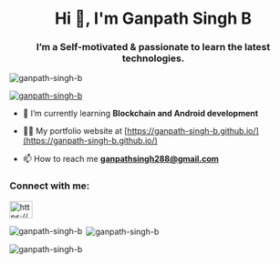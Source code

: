 <h1 align="center">Hi 👋, I'm Ganpath Singh B</h1>
<h3 align="center">I’m a Self-motivated & passionate to learn the latest technologies. </h3>

<p align="left"> <img src="https://komarev.com/ghpvc/?username=ganpath-singh-b&label=Profile%20views&color=0e75b6&style=flat" alt="ganpath-singh-b" /> </p>

<p align="left"> <a href="https://github.com/ryo-ma/github-profile-trophy"><img src="https://github-profile-trophy.vercel.app/?username=ganpath-singh-b" alt="ganpath-singh-b" /></a> </p>

- 🌱 I’m currently learning **Blockchain and Android development**

- 👨‍💻 My portfolio website at [https://ganpath-singh-b.github.io/](https://ganpath-singh-b.github.io/)

- 📫 How to reach me **ganpathsingh288@gmail.com**

<h3 align="left">Connect with me:</h3>
<p align="left">
<a href="https://linkedin.com/in/https://www.linkedin.com/in/ganpath-singh-b-b0a873198" target="blank"><img align="center" src="https://raw.githubusercontent.com/rahuldkjain/github-profile-readme-generator/master/src/images/icons/Social/linked-in-alt.svg" alt="https://www.linkedin.com/in/ganpath-singh-b-b0a873198" height="30" width="40" /></a>
</p>


<p><img align="left" src="https://github-readme-stats.vercel.app/api/top-langs?username=ganpath-singh-b&show_icons=true&locale=en&layout=compact" alt="ganpath-singh-b" /></p>

<p>&nbsp;<img align="center" src="https://github-readme-stats.vercel.app/api?username=ganpath-singh-b&show_icons=true&locale=en" alt="ganpath-singh-b" /></p>

<p><img align="center" src="https://github-readme-streak-stats.herokuapp.com/?user=ganpath-singh-b&" alt="ganpath-singh-b" /></p>

